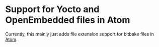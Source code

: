 # Support for Yocto and OpenEmbedded files in Atom

Currently, this mainly just adds file extension support for bitbake files in [Atom](http://atom.io).
